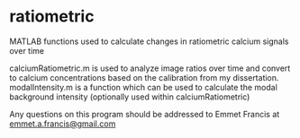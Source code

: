 # ratiometric
MATLAB functions used to calculate changes in ratiometric calcium signals over time

calciumRatiometric.m is used to analyze image ratios over time and convert to calcium concentrations based on the calibration from my dissertation.
modalIntensity.m is a function which can be used to calculate the modal background intensity (optionally used within calciumRatiometric)

Any questions on this program should be addressed to Emmet Francis at emmet.a.francis@gmail.com
